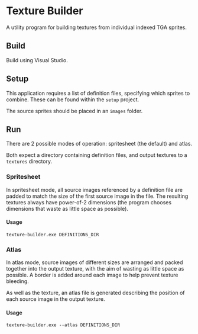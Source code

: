 # Texture Builder

A utility program for building textures from individual indexed TGA sprites.

## Build

Build using Visual Studio.

## Setup

This application requires a list of definition files, specifying which sprites to combine. These can be found within the `setup` project.

The source sprites should be placed in an `images` folder.

## Run

There are 2 possible modes of operation: spritesheet (the default) and atlas.

Both expect a directory containing definition files, and output textures to a `textures` directory.

### Spritesheet

In spritesheet mode, all source images referenced by a definition file are padded to match the size of the first source image in the file. The resulting textures always have power-of-2 dimensions (the program chooses dimensions that waste as little space as possible).

#### Usage

    texture-builder.exe DEFINITIONS_DIR

### Atlas

In atlas mode, source images of different sizes are arranged and packed together into the output texture, with the aim of wasting as little space as possible. A border is added around each image to help prevent texture bleeding.

As well as the texture, an atlas file is generated describing the position of each source image in the output texture.

#### Usage

    texture-builder.exe --atlas DEFINITIONS_DIR
